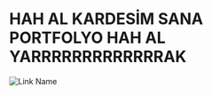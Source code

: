# HAH AL KARDESİM SANA PORTFOLYO HAH AL YARRRRRRRRRRRRRAK 

![Link Name](https://sicanzi.com/images/nah.png)
